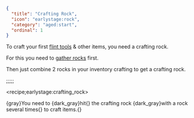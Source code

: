 ```json
{
  "title": "Crafting Rock",
  "icon": "earlystage:rock",
  "category": "aged:start",
  "ordinal": 1
}
```

To craft your first [flint tools](^aged:start/flint/tools) & other items, you need a crafting rock.


For this you need to [gather rocks](^aged:start/gather) first.


Then just combine 2 rocks in your inventory crafting to get a crafting rock.

;;;;;

<recipe;earlystage:crafting_rock>

{gray}You need to {dark_gray}hit{} the crafting rock {dark_gray}with a rock several times{} to craft items.{}